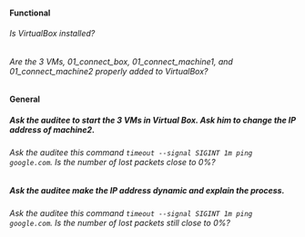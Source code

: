 #### Functional

###### Is VirtualBox installed?

###### Are the 3 VMs, 01_connect_box, 01_connect_machine1, and 01_connect_machine2 properly added to VirtualBox?

#### General

##### Ask the auditee to start the 3 VMs in Virtual Box. Ask him to change the IP address of machine2.

###### Ask the auditee this command `timeout --signal SIGINT 1m ping google.com`. Is the number of lost packets close to 0%?

##### Ask the auditee make the IP address dynamic and explain the process.

###### Ask the auditee this command `timeout --signal SIGINT 1m ping google.com`. Is the number of lost packets still close to 0%?

